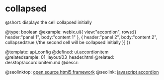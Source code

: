 collapsed
=============


@short:
	displays the cell collapsed initially

@type: boolean
@example:
webix.ui({ 
	view:"accordion",
 	rows:[{
		header:"panel 1",
		body:"content 1"
	},
    { 
		header:"panel 2",
		body:"content 2",
		collapsed:true //the second cell will be collapsed initially
	}]
})

@template:	api_config
@defined:	ui.accordionitem	
@relatedsample:
	01_layout/03_header.html
@related: 
	desktop/accordionitem.md
@descr:




@seolinktop: [open source html5 framework](https://webix.com)
@seolink: [javascript accordion](https://webix.com/widget/accordion/)